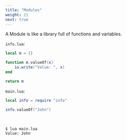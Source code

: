 ```yaml
---
title: "Modules"
weight: 21
next: true
---
```


A Module is like a library full of functions and variables.

`info.lua`:

```lua
local m = {}

function m.valueOf(x)
    io.write("Value: ", x)
end

return m
```

`main.lua`:

```lua
local info = require "info"

info.valueOf("John")
```

<br>

```bash {.no-border}
$ lua main.lua
Value: John
```
